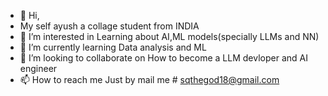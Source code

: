 - 👋 Hi,
-  My self ayush a collage student from INDIA  
- 👀 I’m interested in
  Learning about AI,ML models(specially LLMs and NN)
- 🌱 I’m currently learning
  Data analysis and ML 
- 💞️ I’m looking to collaborate on 
  How to become a LLM devloper and AI engineer 
- 📫 How to reach me 
 Just by mail me # sqthegod18@gmail.com

<!---
RYUKxAYU/RYUKxAYU is a ✨ special ✨ repository because its `README.md` (this file) appears on your GitHub profile.
You can click the Preview link to take a look at your changes.
--->
